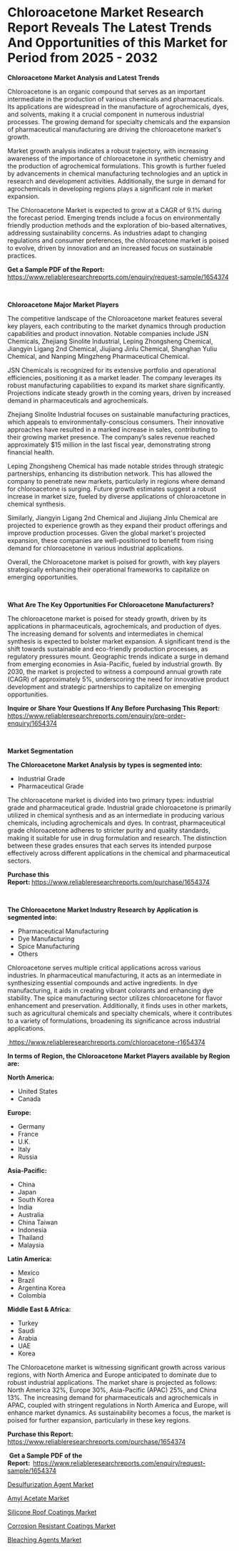 <p><h1>Chloroacetone Market Research Report Reveals The Latest Trends And Opportunities of this Market for Period from 2025 - 2032</h1></p><p><strong>Chloroacetone Market Analysis and Latest Trends</strong></p>
<p><p>Chloroacetone is an organic compound that serves as an important intermediate in the production of various chemicals and pharmaceuticals. Its applications are widespread in the manufacture of agrochemicals, dyes, and solvents, making it a crucial component in numerous industrial processes. The growing demand for specialty chemicals and the expansion of pharmaceutical manufacturing are driving the chloroacetone market's growth.</p><p>Market growth analysis indicates a robust trajectory, with increasing awareness of the importance of chloroacetone in synthetic chemistry and the production of agrochemical formulations. This growth is further fueled by advancements in chemical manufacturing technologies and an uptick in research and development activities. Additionally, the surge in demand for agrochemicals in developing regions plays a significant role in market expansion.</p><p>The Chloroacetone Market is expected to grow at a CAGR of 9.1% during the forecast period. Emerging trends include a focus on environmentally friendly production methods and the exploration of bio-based alternatives, addressing sustainability concerns. As industries adapt to changing regulations and consumer preferences, the chloroacetone market is poised to evolve, driven by innovation and an increased focus on sustainable practices.</p></p>
<p><strong>Get a Sample PDF of the Report:&nbsp;</strong> <a href="https://www.reliableresearchreports.com/enquiry/request-sample/1654374?utm_campaign=32&utm_medium=2&utm_source=Github&utm_content=ia&utm_term=31012025&utm_id=chloroacetone">https://www.reliableresearchreports.com/enquiry/request-sample/1654374</a></p>
<p>&nbsp;</p>
<p><strong>Chloroacetone Major Market Players</strong></p>
<p><p>The competitive landscape of the Chloroacetone market features several key players, each contributing to the market dynamics through production capabilities and product innovation. Notable companies include JSN Chemicals, Zhejiang Sinolite Industrial, Leping Zhongsheng Chemical, Jiangyin Ligang 2nd Chemical, Jiujiang Jinlu Chemical, Shanghan Yuliu Chemical, and Nanping Mingzheng Pharmaceutical Chemical.</p><p>JSN Chemicals is recognized for its extensive portfolio and operational efficiencies, positioning it as a market leader. The company leverages its robust manufacturing capabilities to expand its market share significantly. Projections indicate steady growth in the coming years, driven by increased demand in pharmaceuticals and agrochemicals.</p><p>Zhejiang Sinolite Industrial focuses on sustainable manufacturing practices, which appeals to environmentally-conscious consumers. Their innovative approaches have resulted in a marked increase in sales, contributing to their growing market presence. The company’s sales revenue reached approximately $15 million in the last fiscal year, demonstrating strong financial health.</p><p>Leping Zhongsheng Chemical has made notable strides through strategic partnerships, enhancing its distribution network. This has allowed the company to penetrate new markets, particularly in regions where demand for chloroacetone is surging. Future growth estimates suggest a robust increase in market size, fueled by diverse applications of chloroacetone in chemical synthesis.</p><p>Similarly, Jiangyin Ligang 2nd Chemical and Jiujiang Jinlu Chemical are projected to experience growth as they expand their product offerings and improve production processes. Given the global market's projected expansion, these companies are well-positioned to benefit from rising demand for chloroacetone in various industrial applications.</p><p>Overall, the Chloroacetone market is poised for growth, with key players strategically enhancing their operational frameworks to capitalize on emerging opportunities.</p></p>
<p>&nbsp;</p>
<p><strong>What Are The Key Opportunities For Chloroacetone Manufacturers?</strong></p>
<p><p>The chloroacetone market is poised for steady growth, driven by its applications in pharmaceuticals, agrochemicals, and production of dyes. The increasing demand for solvents and intermediates in chemical synthesis is expected to bolster market expansion. A significant trend is the shift towards sustainable and eco-friendly production processes, as regulatory pressures mount. Geographic trends indicate a surge in demand from emerging economies in Asia-Pacific, fueled by industrial growth. By 2030, the market is projected to witness a compound annual growth rate (CAGR) of approximately 5%, underscoring the need for innovative product development and strategic partnerships to capitalize on emerging opportunities.</p></p>
<p><strong>Inquire or Share Your Questions If Any Before Purchasing This Report:</strong> <a href="https://www.reliableresearchreports.com/enquiry/pre-order-enquiry/1654374?utm_campaign=32&utm_medium=2&utm_source=Github&utm_content=ia&utm_term=31012025&utm_id=chloroacetone">https://www.reliableresearchreports.com/enquiry/pre-order-enquiry/1654374</a></p>
<p>&nbsp;</p>
<p><strong>Market Segmentation</strong></p>
<p><strong>The Chloroacetone Market Analysis by types is segmented into:</strong></p>
<p><ul><li>Industrial Grade</li><li>Pharmaceutical Grade</li></ul></p>
<p><p>The chloroacetone market is divided into two primary types: industrial grade and pharmaceutical grade. Industrial grade chloroacetone is primarily utilized in chemical synthesis and as an intermediate in producing various chemicals, including agrochemicals and dyes. In contrast, pharmaceutical grade chloroacetone adheres to stricter purity and quality standards, making it suitable for use in drug formulation and research. The distinction between these grades ensures that each serves its intended purpose effectively across different applications in the chemical and pharmaceutical sectors.</p></p>
<p><strong>Purchase this Report:&nbsp;</strong><a href="https://www.reliableresearchreports.com/purchase/1654374?utm_campaign=32&utm_medium=2&utm_source=Github&utm_content=ia&utm_term=31012025&utm_id=chloroacetone">https://www.reliableresearchreports.com/purchase/1654374</a></p>
<p>&nbsp;</p>
<p><strong>The Chloroacetone Market Industry Research by Application is segmented into:</strong></p>
<p><ul><li>Pharmaceutical Manufacturing</li><li>Dye Manufacturing</li><li>Spice Manufacturing</li><li>Others</li></ul></p>
<p><p>Chloroacetone serves multiple critical applications across various industries. In pharmaceutical manufacturing, it acts as an intermediate in synthesizing essential compounds and active ingredients. In dye manufacturing, it aids in creating vibrant colorants and enhancing dye stability. The spice manufacturing sector utilizes chloroacetone for flavor enhancement and preservation. Additionally, it finds uses in other markets, such as agricultural chemicals and specialty chemicals, where it contributes to a variety of formulations, broadening its significance across industrial applications.</p></p>
<p><a href="https://www.reliableresearchreports.com/chloroacetone-r1654374?utm_campaign=32&utm_medium=2&utm_source=Github&utm_content=ia&utm_term=31012025&utm_id=chloroacetone">&nbsp;https://www.reliableresearchreports.com/chloroacetone-r1654374</a></p>
<p><strong>In terms of Region, the Chloroacetone Market Players available by Region are:</strong></p>
<p>
    <p> <strong> North America: </strong>
        <ul>
            <li>United States</li>
            <li>Canada</li>
        </ul>
        </p> 
    <p> <strong> Europe: </strong>
        <ul>
            <li>Germany</li>
            <li>France</li>
            <li>U.K.</li>
            <li>Italy</li>
            <li>Russia</li>
        </ul>
        </p> 
    <p> <strong> Asia-Pacific: </strong>
        <ul>
            <li>China</li>
            <li>Japan</li>
            <li>South Korea</li>
            <li>India</li>
            <li>Australia</li>
            <li>China Taiwan</li>
            <li>Indonesia</li>
            <li>Thailand</li>
            <li>Malaysia</li>
        </ul>
        </p> 
    <p> <strong> Latin America: </strong>
        <ul>
            <li>Mexico</li>
            <li>Brazil</li>
            <li>Argentina Korea</li>
            <li>Colombia</li>
        </ul>
        </p> 
    <p> <strong> Middle East & Africa: </strong>
        <ul>
            <li>Turkey</li>
            <li>Saudi</li>
            <li>Arabia</li>
            <li>UAE</li>
            <li>Korea</li>
        </ul>
    </p>
    </p>
<p><p>The Chloroacetone market is witnessing significant growth across various regions, with North America and Europe anticipated to dominate due to robust industrial applications. The market share is projected as follows: North America 32%, Europe 30%, Asia-Pacific (APAC) 25%, and China 13%. The increasing demand for pharmaceuticals and agrochemicals in APAC, coupled with stringent regulations in North America and Europe, will enhance market dynamics. As sustainability becomes a focus, the market is poised for further expansion, particularly in these key regions.</p></p>
<p><strong>Purchase this Report: </strong><a href="https://www.reliableresearchreports.com/purchase/1654374?utm_campaign=32&utm_medium=2&utm_source=Github&utm_content=ia&utm_term=31012025&utm_id=chloroacetone">https://www.reliableresearchreports.com/purchase/1654374</a></p>
<p>&nbsp;<strong>Get a Sample PDF of the Report:&nbsp;&nbsp;</strong><a href="https://www.reliableresearchreports.com/enquiry/request-sample/1654374?utm_campaign=32&utm_medium=2&utm_source=Github&utm_content=ia&utm_term=31012025&utm_id=chloroacetone">https://www.reliableresearchreports.com/enquiry/request-sample/1654374</a></p>
<p><strong></strong></p>
<p><p><a href="https://github.com/donnettaletizia/Market-Research-Report-List-1/blob/main/desulfurization-agent-market.md?utm_campaign=32&utm_medium=2&utm_source=Github&utm_content=ia&utm_term=31012025&utm_id=chloroacetone">Desulfurization Agent Market</a></p><p><a href="https://github.com/zupankocka/Market-Research-Report-List-1/blob/main/amyl-acetate-market.md?utm_campaign=32&utm_medium=2&utm_source=Github&utm_content=ia&utm_term=31012025&utm_id=chloroacetone">Amyl Acetate Market</a></p><p><a href="https://github.com/bogganbillie6969/Market-Research-Report-List-1/blob/main/silicone-roof-coatings-market.md?utm_campaign=32&utm_medium=2&utm_source=Github&utm_content=ia&utm_term=31012025&utm_id=chloroacetone">Silicone Roof Coatings Market</a></p><p><a href="https://github.com/boisetwa16/Market-Research-Report-List-1/blob/main/corrosion-resistant-coatings-market.md?utm_campaign=32&utm_medium=2&utm_source=Github&utm_content=ia&utm_term=31012025&utm_id=chloroacetone">Corrosion Resistant Coatings Market</a></p><p><a href="https://github.com/alberthagorsuch/Market-Research-Report-List-1/blob/main/bleaching-agents-market.md?utm_campaign=32&utm_medium=2&utm_source=Github&utm_content=ia&utm_term=31012025&utm_id=chloroacetone">Bleaching Agents Market</a></p></p>